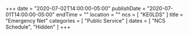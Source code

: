 +++
date = "2020-07-02T14:00:00-05:00"
publishDate = "2020-07-01T14:00:00-05:00"
endTime = ""
location = ""
ncs = [ "KE0LDS" ]
title = "Emergency Net"
categories = [ "Public Service" ]
dates = [ "NCS Schedule", "Hidden" ]
+++
